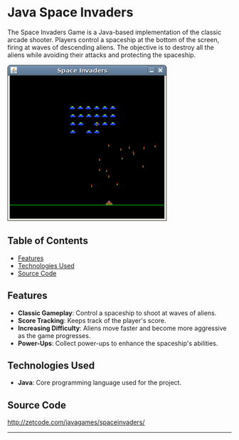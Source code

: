 # Java Space Invaders

The Space Invaders Game is a Java-based implementation of the classic arcade shooter. Players control a spaceship at the bottom of the screen, firing at waves of descending aliens. The objective is to destroy all the aliens while avoiding their attacks and protecting the spaceship.

![Space Invaders screenshot](spaceinvaders.png)

## Table of Contents

- [Features](#features)
- [Technologies Used](#technologies-used)
- [Source Code](#source-code)

## Features

- **Classic Gameplay**: Control a spaceship to shoot at waves of aliens.
- **Score Tracking**: Keeps track of the player's score.
- **Increasing Difficulty**: Aliens move faster and become more aggressive as the game progresses.
- **Power-Ups**: Collect power-ups to enhance the spaceship's abilities.

## Technologies Used

- **Java**: Core programming language used for the project.

## Source Code

http://zetcode.com/javagames/spaceinvaders/

---
